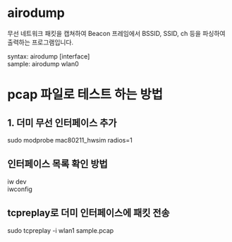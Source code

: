 <h1>airodump</h1>
무선 네트워크 패킷을 캡쳐하여 Beacon 프레임에서 BSSID, SSID, ch 등을 파싱하여 출력하는 프로그램입니다.<br>

syntax: airodump [interface] <br>
sample: airodump wlan0

<h1>pcap 파일로 테스트 하는 방법</h1>
<h2>1. 더미 무선 인터페이스 추가</h2>
sudo modprobe mac80211_hwsim radios=1<br>
<h2>인터페이스 목록 확인 방법</h2>
iw dev <br>
iwconfig
<h2>tcpreplay로 더미 인터페이스에 패킷 전송</h2>
sudo tcpreplay -i wlan1 sample.pcap <br>

